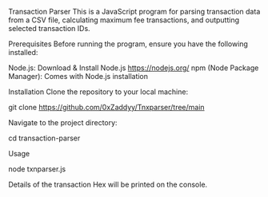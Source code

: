 Transaction Parser
This is a JavaScript program for parsing transaction data from a CSV file, calculating maximum fee transactions, and outputting selected transaction IDs.

Prerequisites
Before running the program, ensure you have the following installed:

Node.js: Download & Install Node.js
https://nodejs.org/
npm (Node Package Manager): Comes with Node.js installation


Installation
Clone the repository to your local machine:


git clone https://github.com/0xZaddyy/Tnxparser/tree/main

Navigate to the project directory:


cd transaction-parser

Usage


node txnparser.js

Details of the transaction Hex will be printed on the console.


